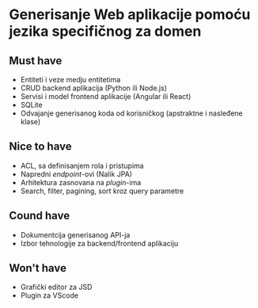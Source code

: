 # Generisanje Web aplikacije pomoću jezika specifičnog za domen
## Must have
- Entiteti i veze medju entitetima
- CRUD backend aplikacija (Python ili Node.js)
- Servisi i model frontend aplikacije (Angular ili React)
- SQLite
- Odvajanje generisanog koda od korisničkog (apstraktne i nasleđene klase)
## Nice to have
- ACL, sa definisanjem rola i pristupima
- Napredni *endpoint*-ovi (Nalik JPA)
- Arhitektura zasnovana na *plugin*-ima
- Search, filter, pagining, sort kroz query parametre
## Cound have
- Dokumentcija generisanog API-ja
- Izbor tehnologije za backend/frontend aplikaciju
## Won't have
- Grafički editor za JSD
- Plugin za VScode
